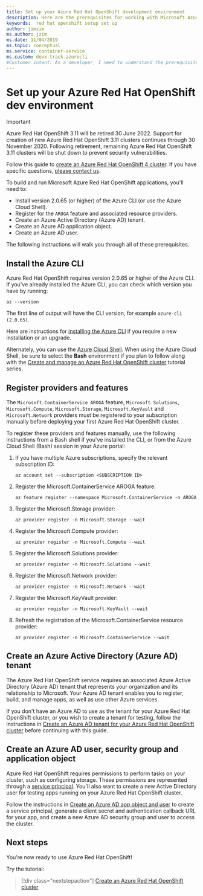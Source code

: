 ```yaml
---
title: Set up your Azure Red Hat OpenShift development environment
description: Here are the prerequisites for working with Microsoft Azure Red Hat OpenShift.
keywords:  red hat openshift setup set up
author: jimzim
ms.author: jzim
ms.date: 11/04/2019
ms.topic: conceptual
ms.service: container-service 
ms.custom: devx-track-azurecli
#Customer intent: As a developer, I need to understand the prerequisites for working with Azure Red Hat OpenShift
---
```


# Set up your Azure Red Hat OpenShift dev environment

> [!IMPORTANT]
> Azure Red Hat OpenShift 3.11 will be retired 30 June 2022. Support for creation of new Azure Red Hat OpenShift 3.11 clusters continues through 30 November 2020. Following retirement, remaining Azure Red Hat OpenShift 3.11 clusters will be shut down to prevent security vulnerabilities.
> 
> Follow this guide to [create an Azure Red Hat OpenShift 4 cluster](tutorial-create-cluster.md).
> If you have specific questions, [please contact us](mailto:arofeedback@microsoft.com).

To build and run Microsoft Azure Red Hat OpenShift applications, you'll need to:

* Install version 2.0.65 (or higher) of the Azure CLI (or use the Azure Cloud Shell).
* Register for the `AROGA` feature and associated resource providers.
* Create an Azure Active Directory (Azure AD) tenant.
* Create an Azure AD application object.
* Create an Azure AD user.

The following instructions will walk you through all of these prerequisites.

## Install the Azure CLI

Azure Red Hat OpenShift requires version 2.0.65 or higher of the Azure CLI. If you've already installed the Azure CLI, you can check which version you have by running:

```azurecli
az --version
```

The first line of output will have the CLI version, for example `azure-cli (2.0.65)`.

Here are instructions for [installing the Azure CLI](https://docs.microsoft.com/cli/azure/install-azure-cli?view=azure-cli-latest) if you require a new installation or an upgrade.

Alternately, you can use the [Azure Cloud Shell](https://docs.microsoft.com/azure/cloud-shell/overview). When using the Azure Cloud Shell, be sure to select the **Bash** environment if you plan to follow along with the [Create and manage an Azure Red Hat OpenShift cluster](tutorial-create-cluster.md) tutorial series.

## Register providers and features

The `Microsoft.ContainerService AROGA` feature, `Microsoft.Solutions`, `Microsoft.Compute`, `Microsoft.Storage`, `Microsoft.KeyVault` and `Microsoft.Network` providers must be registered to your subscription manually before deploying your first Azure Red Hat OpenShift cluster.

To register these providers and features manually, use the following instructions from a Bash shell if you've installed the CLI, or from the Azure Cloud Shell (Bash) session in your Azure portal:

1. If you have multiple Azure subscriptions, specify the relevant subscription ID:

    ```azurecli
    az account set --subscription <SUBSCRIPTION ID>
    ```

1. Register the Microsoft.ContainerService AROGA feature:

    ```azurecli
    az feature register --namespace Microsoft.ContainerService -n AROGA
    ```

1. Register the Microsoft.Storage provider:

    ```azurecli
    az provider register -n Microsoft.Storage --wait
    ```
    
1. Register the Microsoft.Compute provider:

    ```azurecli
    az provider register -n Microsoft.Compute --wait
    ```

1. Register the Microsoft.Solutions provider:

    ```azurecli
    az provider register -n Microsoft.Solutions --wait
    ```

1. Register the Microsoft.Network provider:

    ```azurecli
    az provider register -n Microsoft.Network --wait
    ```

1. Register the Microsoft.KeyVault provider:

    ```azurecli
    az provider register -n Microsoft.KeyVault --wait
    ```

1. Refresh the registration of the Microsoft.ContainerService resource provider:

    ```azurecli
    az provider register -n Microsoft.ContainerService --wait
    ```

## Create an Azure Active Directory (Azure AD) tenant

The Azure Red Hat OpenShift service requires an associated Azure Active Directory (Azure AD) tenant that represents your organization and its relationship to Microsoft. Your Azure AD tenant enables you to register, build, and manage apps, as well as use other Azure services.

If you don't have an Azure AD to use as the tenant for your Azure Red Hat OpenShift cluster, or you wish to create a tenant for testing, follow the instructions in [Create an Azure AD tenant for your Azure Red Hat OpenShift cluster](howto-create-tenant.md) before continuing with this guide.

## Create an Azure AD user, security group and application object

Azure Red Hat OpenShift requires permissions to perform tasks on your cluster, such as configuring storage. These permissions are represented through a [service principal](https://docs.microsoft.com/azure/active-directory/develop/app-objects-and-service-principals#service-principal-object). You'll also want to create a new Active Directory user for testing apps running on your Azure Red Hat OpenShift cluster.

Follow the instructions in [Create an Azure AD app object and user](howto-aad-app-configuration.md) to create a service principal, generate a client secret and authentication callback URL for your app, and create a new Azure AD security group and user to access the cluster.

## Next steps

You're now ready to use Azure Red Hat OpenShift!

Try the tutorial:
> [!div class="nextstepaction"]
> [Create an Azure Red Hat OpenShift cluster](tutorial-create-cluster.md)

[azure-cli-install]: https://docs.microsoft.com/cli/azure/install-azure-cli
